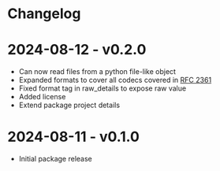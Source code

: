 # Changelog

# 2024-08-12 - v0.2.0

- Can now read files from a python file-like object
- Expanded formats to cover all codecs covered in [RFC 2361](https://datatracker.ietf.org/doc/html/rfc2361)
- Fixed format tag in raw_details to expose raw value
- Added license
- Extend package project details

# 2024-08-11 - v0.1.0

- Initial package release

